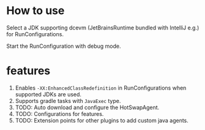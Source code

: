 <!-- Plugin description -->

# How to use

Select a JDK supporting dcevm (JetBrainsRuntime bundled with IntelliJ e.g.) for RunConfigurations.

Start the RunConfiguration with debug mode.

# features

1. Enables `-XX:EnhancedClassRedefinition` in RunConfigurations when supported JDKs are used.
2. Supports gradle tasks with `JavaExec` type.
3. TODO: Auto download and configure the HotSwapAgent.
4. TODO: Configurations for features.
5. TODO: Extension points for other plugins to add custom java agents.
<!-- Plugin description end -->

